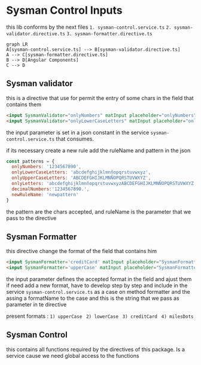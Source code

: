 # Sysman Control Inputs 
this lib conforms by the next files
`1. sysman-control.service.ts`
`2. sysman-validator.directive.ts`
`3. sysman-formatter.directive.ts`



```mermaid
graph LR
A[sysman-control.service.ts] --> B[sysman-validator.directive.ts]
A --> C[sysman-formatter.directive.ts]
B --> D[Angular Components]
C --> D
```


## Sysman validator 
this is a directive that use for permit the entry of some chars in the field that contains them 
```html
<input SysmanValidator="onlyNumbers" matInput placeholder="onlyNumbers" >
<input SysmanValidator="onlyLowerCaseLetters" matInput placeholder="onlyLowerCaseLetters" >
```
the input parameter is set in a json constant in the service `sysman-control.service.ts` that consumes.

if its necessary create a new rule add the ruleName and pattern in the json 
```js
const patterns = {
  onlyNumbers: '1234567890',
  onlyLowerCaseLetters: 'abcdefghijklmnñopqrstuvwxyz',
  onlyUpperCaseLetters: 'ABCDEFGHIJKLMNÑOPQRSTUVWXYZ',
  onlyLetters: 'abcdefghijklmnñopqrstuvwxyzABCDEFGHIJKLMNÑOPQRSTUVWXYZ',
  decimalNumbers:'1234567890.',
  newRuleName: 'newpattern'
}
```
the pattern are the chars accepted, and ruleName is the parameter that we pass to the directive

## Sysman Formatter
this directive change the format of the field that contains him
```html
<input SysmanFormatter='creditCard' matInput placeholder="SysmanFormatterCard" >
<input SysmanFormatter='upperCase' matInput placeholder="SysmanFormatterUpper" >
```
the input parameter defines the accepted format in the field and ajust them
if need add a new format, have to develop step by step and include in the service `sysman-control.service.ts` as a case on method formatter and the assing a formatName to the case and this is the string that we pass as parameter in te directive

present formats :
`1) upperCase `
`2) lowerCase `
`3) creditCard `
`4) milesDots`

## Sysman Control 
this contains all functions required by the directives of this package. Is a service cause we need global access to the functions

